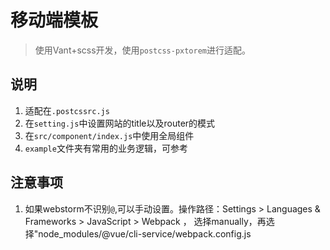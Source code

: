 # 移动端模板
> 使用Vant+scss开发，使用`postcss-pxtorem`进行适配。

## 说明
1. 适配在`.postcssrc.js` 
2. 在`setting.js`中设置网站的title以及router的模式
3. 在`src/component/index.js`中使用全局组件
4. `example`文件夹有常用的业务逻辑，可参考

## 注意事项
1. 如果webstorm不识别`@`,可以手动设置。操作路径：Settings > Languages & Frameworks > JavaScript > Webpack ，
   选择manually，再选择"node_modules/@vue/cli-service/webpack.config.js 
